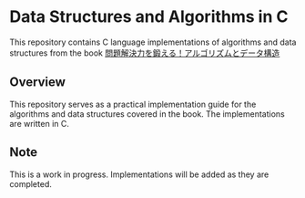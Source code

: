 # Data Structures and Algorithms in C

This repository contains C language implementations of algorithms and data structures from the book [問題解決力を鍛える！アルゴリズムとデータ構造](https://amzn.asia/d/d8a0iTh)

## Overview

This repository serves as a practical implementation guide for the algorithms and data structures covered in the book. The implementations are written in C.

## Note

This is a work in progress. Implementations will be added as they are completed.


